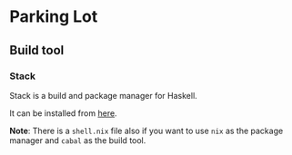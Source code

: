 # Parking Lot

## Build tool

### Stack

Stack is a build and package manager for Haskell.

It can be installed from [here](https://docs.haskellstack.org/en/stable/README/#how-to-install).

**Note**: There is a `shell.nix` file also if you want to use `nix` as the package manager and `cabal` as the build tool.

